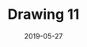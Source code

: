 ---
title: Drawing 11
date: '2019-05-27'
thumb_image: images/mar-4yo/4-mar-drawing11.jpg
thumb_image_alt: Drawing 11
image: images/mar-4yo/4-mar-drawing11.jpg
image_alt: Drawing 11
template: project
---	